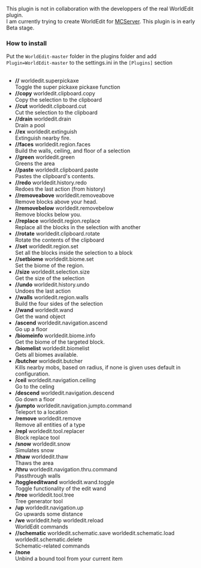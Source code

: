 This plugin is not in collaboration with the developpers of the real WorldEdit plugin.<br />
I am currently trying to create WorldEdit for [MCServer](http://www.mc-server.org/). This plugin is in early Beta stage.<br />
### How to install<br />
Put the `WorldEdit-master` folder in the plugins folder and add `Plugin=WorldEdit-master` to the settings.ini in the `[Plugins]` section<br /><br />
* **//** worldedit.superpickaxe<br />
Toggle the super pickaxe pickaxe function<br />
* **//copy** worldedit.clipboard.copy<br />
Copy the selection to the clipboard<br />
* **//cut** worldedit.clipboard.cut<br />
Cut the selection to the clipboard<br />
* **//drain** worldedit.drain<br />
Drain a pool<br />
* **//ex** worldedit.extinguish<br />
Extinguish nearby fire.<br />
* **//faces** worldedit.region.faces<br />
Build the walls, ceiling, and floor of a selection<br />
* **//green** worldedit.green<br />
Greens the area<br />
* **//paste** worldedit.clipboard.paste<br />
Pastes the clipboard's contents.<br />
* **//redo** worldedit.history.redo<br />
Redoes the last action (from history)<br />
* **//removeabove** worldedit.removeabove<br />
Remove blocks above your head.<br />
* **//removebelow** worldedit.removebelow<br />
Remove blocks below you.<br />
* **//replace** worldedit.region.replace<br />
Replace all the blocks in the selection with another<br />
* **//rotate** worldedit.clipboard.rotate<br />
Rotate the contents of the clipboard<br />
* **//set** worldedit.region.set<br />
Set all the blocks inside the selection to a block<br />
* **//setbiome** worldedit.biome.set<br />
Set the biome of the region.<br />
* **//size** worldedit.selection.size<br />
Get the size of the selection<br />
* **//undo** worldedit.history.undo<br />
Undoes the last action<br />
* **//walls** worldedit.region.walls<br />
Build the four sides of the selection<br />
* **//wand** worldedit.wand<br />
Get the wand object<br />
* **/ascend** worldedit.navigation.ascend<br />
Go up a floor<br />
* **/biomeinfo** worldedit.biome.info<br />
Get the biome of the targeted block.<br />
* **/biomelist** worldedit.biomelist<br />
Gets all biomes available.<br />
* **/butcher** worldedit.butcher<br />
Kills nearby mobs, based on radius, if none is given uses default in configuration.<br />
* **/ceil** worldedit.navigation.ceiling<br />
Go to the celing<br />
* **/descend** worldedit.navigation.descend<br />
Go down a floor<br />
* **/jumpto** worldedit.navigation.jumpto.command<br />
Teleport to a location<br />
* **/remove** worldedit.remove<br />
Remove all entities of a type<br />
* **/repl** worldedit.tool.replacer<br />
Block replace tool<br />
* **/snow** worldedit.snow<br />
Simulates snow<br />
* **/thaw** worldedit.thaw<br />
Thaws the area<br />
* **/thru** worldedit.navigation.thru.command<br />
Passthrough walls<br />
* **/toggleeditwand** worldedit.wand.toggle<br />
Toggle functionality of the edit wand<br />
* **/tree** worldedit.tool.tree<br />
Tree generator tool<br />
* **/up** worldedit.navigation.up<br />
Go upwards some distance<br />
* **/we** worldedit.help worldedit.reload<br />
 WorldEdit commands<br >
* **//schematic** worldedit.schematic.save worldedit.schematic.load worldedit.schematic.delete<br />
 Schematic-related commands<br />
* **/none**<br />
 Unbind a bound tool from your current item<br />
